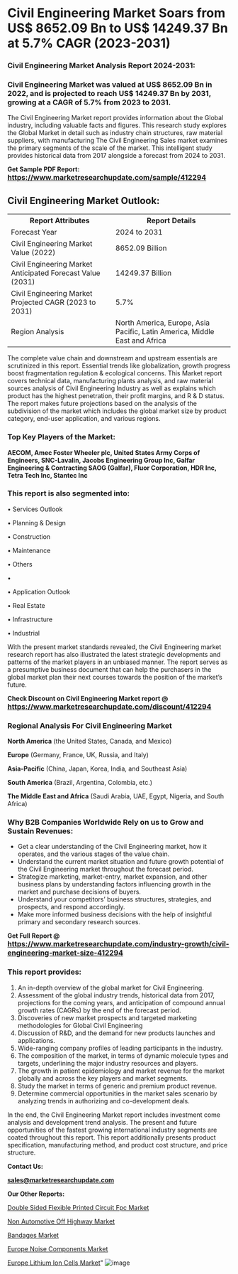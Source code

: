 # Civil Engineering Market Soars from US$ 8652.09 Bn to US$ 14249.37 Bn at 5.7% CAGR (2023-2031)

<strong><h3>Civil Engineering Market Analysis Report 2024-2031:</h3></strong>

<strong><h3>Civil Engineering Market was valued at US$ 8652.09 Bn in 2022, and is projected to reach US$ 14249.37 Bn by 2031, growing at a CAGR of 5.7% from 2023 to 2031.</h3></strong>

The Civil Engineering Market report provides information about the Global industry, including valuable facts and figures. This research study explores the Global Market in detail such as industry chain structures, raw material suppliers, with manufacturing The Civil Engineering Sales market examines the primary segments of the scale of the market. This intelligent study provides historical data from 2017 alongside a forecast from 2024 to 2031.

<strong>Get Sample PDF Report: <a href=https://www.marketresearchupdate.com/sample/412294><font size=3 color=#0000ff>https://www.marketresearchupdate.com/sample/412294</font></a></strong>

<html>
<body>

<h2>Civil Engineering Market Outlook:</h2>

<table>
  <tr>
    <th>Report Attributes</th>
    <th>Report Details</th>
  </tr>
  <tr>
    <td>Forecast Year</td>
    <td>2024 to 2031</td>
  </tr>
  <tr>
    <td>Civil Engineering Market Value (2022)</td>
    <td>8652.09 Billion</td>
  </tr>
  <tr>
    <td>Civil Engineering Market Anticipated Forecast Value (2031)</td>
    <td>14249.37 Billion</td>
  </tr>
  <tr>
    <td>Civil Engineering Market Projected CAGR (2023 to 2031)</td>
    <td>5.7%</td>
  </tr>
  <tr>
    <td>Region Analysis</td>
    <td>North America, Europe, Asia Pacific, Latin America, Middle East and Africa</td>
  </tr>
</table>

</body>
</html>

The complete value chain and downstream and upstream essentials are scrutinized in this report. Essential trends like globalization, growth progress boost fragmentation regulation &amp; ecological concerns. This Market report covers technical data, manufacturing plants analysis, and raw material sources analysis of Civil Engineering Industry as well as explains which product has the highest penetration, their profit margins, and R & D status. The report makes future projections based on the analysis of the subdivision of the market which includes the global market size by product category, end-user application, and various regions.

<strong><h3>Top Key Players of the Market:</h3></strong>

<strong>AECOM, Amec Foster Wheeler plc, United States Army Corps of Engineers, SNC-Lavalin, Jacobs Engineering Group Inc, Galfar Engineering & Contracting SAOG (Galfar), Fluor Corporation, HDR Inc, Tetra Tech Inc, Stantec Inc</strong>

<strong><h3>This report is also segmented into:</h3></strong>

• Services Outlook

• Planning & Design

• Construction

• Maintenance

• Others

• 

• Application Outlook

• Real Estate

• Infrastructure

• Industrial

With the present market standards revealed, the Civil Engineering market research report has also illustrated the latest strategic developments and patterns of the market players in an unbiased manner. The report serves as a presumptive business document that can help the purchasers in the global market plan their next courses towards the position of the market’s future.

<strong>Check Discount on Civil Engineering Market report @ <a href=https://www.marketresearchupdate.com/discount/412294><font size=3 color=#0000ff>https://www.marketresearchupdate.com/discount/412294</font></a></strong>

<strong><h3>Regional Analysis For Civil Engineering Market</h3></strong>

<strong>North America</strong> (the United States, Canada, and Mexico)

<strong>Europe</strong> (Germany, France, UK, Russia, and Italy)

<strong>Asia-Pacific</strong> (China, Japan, Korea, India, and Southeast Asia)

<strong>South America</strong> (Brazil, Argentina, Colombia, etc.)

<strong>The Middle East and Africa</strong> (Saudi Arabia, UAE, Egypt, Nigeria, and South Africa)

<strong><h3>Why B2B Companies Worldwide Rely on us to Grow and Sustain Revenues:</h3></strong>
<ul>
  <li>Get a clear understanding of the Civil Engineering market, how it operates, and the various stages of the value chain.</li>
  <li>Understand the current market situation and future growth potential of the Civil Engineering market throughout the forecast period.</li>
  <li>Strategize marketing, market-entry, market expansion, and other business plans by understanding factors influencing growth in the market and purchase decisions of buyers.</li>
  <li>Understand your competitors’ business structures, strategies, and prospects, and respond accordingly.</li>
  <li>Make more informed business decisions with the help of insightful primary and secondary research sources.</li>
</ul>

<strong>Get Full Report @ <a href=https://www.marketresearchupdate.com/industry-growth/civil-engineering-market-size-412294><font size=3 color=#0000ff>https://www.marketresearchupdate.com/industry-growth/civil-engineering-market-size-412294</font></a></strong>

<strong><h3>This report provides:</h3></strong>
<ol>
  <li>An in-depth overview of the global market for Civil Engineering.</li>
  <li>Assessment of the global industry trends, historical data from 2017, projections for the coming years, and anticipation of compound annual growth rates (CAGRs) by the end of the forecast period.</li>
  <li>Discoveries of new market prospects and targeted marketing methodologies for Global Civil Engineering</li>
  <li>Discussion of R&amp;D, and the demand for new products launches and applications.</li>
  <li>Wide-ranging company profiles of leading participants in the industry.</li>
  <li>The composition of the market, in terms of dynamic molecule types and targets, underlining the major industry resources and players.</li>
  <li>The growth in patient epidemiology and market revenue for the market globally and across the key players and market segments.</li>
  <li>Study the market in terms of generic and premium product revenue.</li>
  <li>Determine commercial opportunities in the market sales scenario by analyzing trends in authorizing and co-development deals.</li>
</ol>

In the end, the Civil Engineering Market report includes investment come analysis and development trend analysis. The present and future opportunities of the fastest growing international industry segments are coated throughout this report. This report additionally presents product specification, manufacturing method, and product cost structure, and price structure.

<strong>Contact Us:</strong>

<strong>sales@marketresearchupdate.com</strong>

<strong>Our Other Reports:</strong>

<a href=https://www.linkedin.com/pulse/double-sided-flexible-printed-circuit-fpc-market>Double Sided Flexible Printed Circuit Fpc Market</a>

<a href=https://www.linkedin.com/pulse/non-automotive-off-highway-market-industry-analysis>Non Automotive Off Highway Market</a>

<a href=https://www.linkedin.com/pulse/bandages-market-size-trends-consumption-future>Bandages Market</a>

<a href=https://www.linkedin.com/pulse/europe-noise-components-market-2023-booming>Europe Noise Components Market</a>

<a href=https://www.linkedin.com/pulse/europe-lithium-ion-cells-market-size2023-2030>Europe Lithium Ion Cells Market</a>"
![image](https://github.com/Ankan-2/Market-Research-News/assets/158291571/179ca620-5f41-42d8-8441-f44f1d601432)
